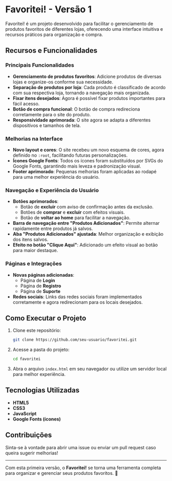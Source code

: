 # Favoritei! - Versão 1

Favoritei! é um projeto desenvolvido para facilitar o gerenciamento de produtos favoritos de diferentes lojas, oferecendo uma interface intuitiva e recursos práticos para organização e compra.

## Recursos e Funcionalidades

### Principais Funcionalidades
- **Gerenciamento de produtos favoritos**: Adicione produtos de diversas lojas e organize-os conforme sua necessidade.
- **Separação de produtos por loja**: Cada produto é classificado de acordo com sua respectiva loja, tornando a navegação mais organizada.
- **Fixar itens desejados**: Agora é possível fixar produtos importantes para fácil acesso.
- **Botão de compra funcional**: O botão de compra redireciona corretamente para o site do produto.
- **Responsividade aprimorada**: O site agora se adapta a diferentes dispositivos e tamanhos de tela.

### Melhorias na Interface
- **Novo layout e cores**: O site recebeu um novo esquema de cores, agora definido no `:root`, facilitando futuras personalizações.
- **Ícones Google Fonts**: Todos os ícones foram substituídos por SVGs do Google Fonts, garantindo mais leveza e padronização visual.
- **Footer aprimorado**: Pequenas melhorias foram aplicadas ao rodapé para uma melhor experiência do usuário.

### Navegação e Experiência do Usuário
- **Botões aprimorados**:
  - Botão de **excluir** com aviso de confirmação antes da exclusão.
  - Botões de **comprar** e **excluir** com efeitos visuais.
  - Botão de **voltar ao home** para facilitar a navegação.
- **Barra de navegação entre "Produtos Adicionados"**: Permite alternar rapidamente entre produtos já salvos.
- **Aba "Produtos Adicionados" ajustada**: Melhor organização e exibição dos itens salvos.
- **Efeito no botão "Clique Aqui"**: Adicionado um efeito visual ao botão para maior destaque.

### Páginas e Integrações
- **Novas páginas adicionadas**:
  - Página de **Login**
  - Página de **Registro**
  - Página de **Suporte**
- **Redes sociais**: Links das redes sociais foram implementados corretamente e agora redirecionam para os locais desejados.

## Como Executar o Projeto
1. Clone este repositório:
   ```bash
   git clone https://github.com/seu-usuario/favoritei.git
   ```
2. Acesse a pasta do projeto:
   ```bash
   cd favoritei
   ```
3. Abra o arquivo `index.html` em seu navegador ou utilize um servidor local para melhor experiência.

## Tecnologias Utilizadas
- **HTML5**
- **CSS3**
- **JavaScript**
- **Google Fonts (ícones)**

## Contribuições
Sinta-se à vontade para abrir uma issue ou enviar um pull request caso queira sugerir melhorias!

---

Com esta primeira versão, o **Favoritei!** se torna uma ferramenta completa para organizar e gerenciar seus produtos favoritos. 🚀

